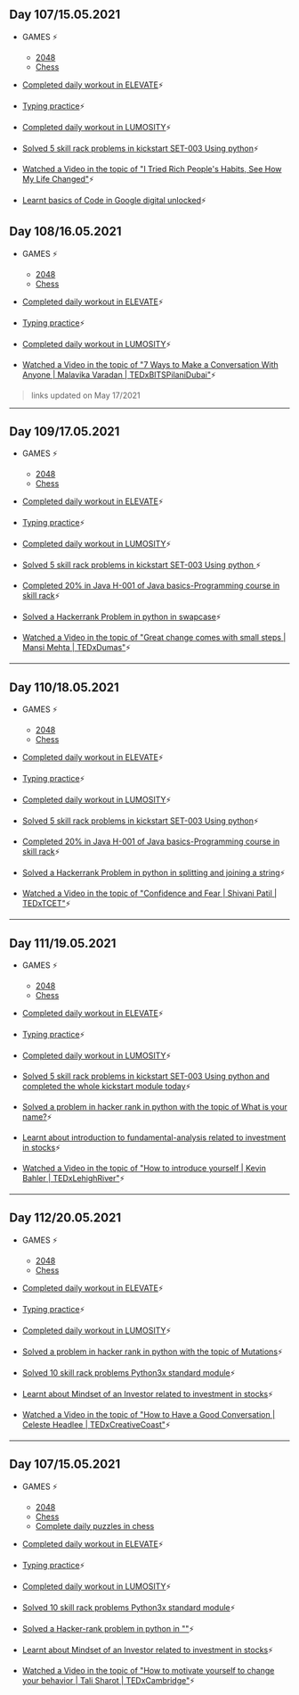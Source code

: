 ## Day 107/15.05.2021 ##

- GAMES ⚡
  - [2048](https://github.com/GuruVikram02/TASK-PROOFS/blob/master/2048/May%2015.JPG)
  - [Chess](https://github.com/GuruVikram02/TASK-PROOFS/blob/master/Chess/May%2015.JPG)

- [Completed daily workout in ELEVATE](https://github.com/GuruVikram02/TASK-PROOFS/blob/master/Elevate/May%2015%20Ele.jpeg)⚡

- [Typing practice](https://github.com/GuruVikram02/TASK-PROOFS/blob/master/KEY%20BR/May%2015.JPG)⚡

- [Completed daily workout in LUMOSITY](https://github.com/GuruVikram02/TASK-PROOFS/blob/master/Lumosity/May%2015%20Lum.jpeg)⚡

- [Solved 5 skill rack problems in kickstart SET-003 Using python](https://github.com/GuruVikram02/TASK-PROOFS/blob/master/Skill%20rack/May%2015.JPG)⚡

- [Watched a Video in the topic of "I Tried Rich People's Habits, See How My Life Changed"](https://youtu.be/5EnvxbCkiNI)⚡

- [Learnt basics of Code in Google digital unlocked](https://github.com/GuruVikram02/TASK-PROOFS/blob/master/Course/May%2015%20digital%20unlocked.JPG)⚡

## Day 108/16.05.2021 ##

- GAMES ⚡
  - [2048](https://github.com/GuruVikram02/TASK-PROOFS/blob/master/2048/May%2016.JPG)
  - [Chess](https://github.com/GuruVikram02/TASK-PROOFS/blob/master/Chess/May%2016.JPG)
- [Completed daily workout in ELEVATE](https://github.com/GuruVikram02/TASK-PROOFS/blob/master/Elevate/May%2016%20ele.jpeg)⚡

- [Typing practice](https://github.com/GuruVikram02/TASK-PROOFS/blob/master/KEY%20BR/May%2016.JPG)⚡

- [Completed daily workout in LUMOSITY](https://github.com/GuruVikram02/TASK-PROOFS/blob/master/Lumosity/May%2016%20lum.jpeg)⚡

- [Watched a Video in the topic of "7 Ways to Make a Conversation With Anyone | Malavika Varadan | TEDxBITSPilaniDubai"](https://youtu.be/F4Zu5ZZAG7I)⚡
>links updated on May 17/2021

---

## Day 109/17.05.2021 ##

- GAMES ⚡
  - [2048](https://github.com/GuruVikram02/TASK-PROOFS/blob/master/2048/May%2017.JPG)
  - [Chess](https://github.com/GuruVikram02/TASK-PROOFS/blob/master/Chess/May%2017.JPG)
- [Completed daily workout in ELEVATE](https://github.com/GuruVikram02/TASK-PROOFS/blob/master/Elevate/May%2017.jpeg)⚡

- [Typing practice](https://github.com/GuruVikram02/TASK-PROOFS/blob/master/KEY%20BR/May%2017.JPG)⚡

- [Completed daily workout in LUMOSITY](https://github.com/GuruVikram02/TASK-PROOFS/blob/master/Lumosity/May%2017.JPG)⚡

- [Solved 5 skill rack problems in kickstart SET-003 Using python ](https://github.com/GuruVikram02/TASK-PROOFS/blob/master/Skill%20rack/May%2017.JPG)⚡

- [Completed 20% in Java H-001 of Java basics-Programming course in skill rack](https://github.com/GuruVikram02/TASK-PROOFS/blob/master/Skill%20rack/May%2017%20java.JPG)⚡

- [Solved a Hackerrank Problem in python in swapcase](https://github.com/GuruVikram02/TASK-PROOFS/blob/master/Hacker%20rank/May%2017.JPG)⚡

- [Watched a Video in the topic of "Great change comes with small steps | Mansi Mehta | TEDxDumas"](https://youtu.be/OV6pEGXRYZ0)⚡

---

## Day 110/18.05.2021 ##

- GAMES ⚡
  - [2048](https://github.com/GuruVikram02/TASK-PROOFS/blob/master/2048/May%2018.JPG)
  - [Chess](https://github.com/GuruVikram02/TASK-PROOFS/blob/master/Chess/May%2018.JPG)

- [Completed daily workout in ELEVATE](https://github.com/GuruVikram02/TASK-PROOFS/blob/master/Elevate/May%2018.jpeg)⚡

- [Typing practice](https://github.com/GuruVikram02/TASK-PROOFS/blob/master/KEY%20BR/May%2018.JPG)⚡

- [Completed daily workout in LUMOSITY](https://github.com/GuruVikram02/TASK-PROOFS/blob/master/Lumosity/May%2018.JPG)⚡

- [Solved 5 skill rack problems in kickstart SET-003 Using python](https://github.com/GuruVikram02/TASK-PROOFS/blob/master/Skill%20rack/May%2018.JPG)⚡

- [Completed 20% in Java H-001 of Java basics-Programming course in skill rack](https://github.com/GuruVikram02/TASK-PROOFS/blob/master/Skill%20rack/May%2018%20java.JPG)⚡

- [Solved a Hackerrank Problem in python in splitting and joining a string](https://github.com/GuruVikram02/TASK-PROOFS/blob/master/Hacker%20rank/May%2018.JPG)⚡

- [Watched a Video in the topic of "Confidence and Fear | Shivani Patil | TEDxTCET"](https://youtu.be/aIfSys3PQH8)⚡

---

## Day 111/19.05.2021 ##

- GAMES ⚡
  - [2048](https://github.com/GuruVikram02/TASK-PROOFS/blob/master/2048/May%2019.JPG)
  - [Chess](https://github.com/GuruVikram02/TASK-PROOFS/blob/master/Chess/May%2019.JPG)
- [Completed daily workout in ELEVATE](https://github.com/GuruVikram02/TASK-PROOFS/blob/master/Elevate/May%2019.jpeg)⚡

- [Typing practice](https://github.com/GuruVikram02/TASK-PROOFS/blob/master/KEY%20BR/May%2019.JPG)⚡

- [Completed daily workout in LUMOSITY](https://github.com/GuruVikram02/TASK-PROOFS/blob/master/Lumosity/May%2019.JPG)⚡

- [Solved 5 skill rack problems in kickstart SET-003 Using python and completed the whole kickstart module today](https://github.com/GuruVikram02/TASK-PROOFS/blob/master/Skill%20rack/May%2019.JPG)⚡

- [Solved a problem in hacker rank in python with the topic of What is your name?](https://github.com/GuruVikram02/TASK-PROOFS/blob/master/Hacker%20rank/May%2019.JPG)⚡

- [Learnt about introduction to fundamental-analysis related to investment in stocks](https://zerodha.com/varsity/chapter/introduction-fundamental-analysis/)⚡

- [Watched a Video in the topic of "How to introduce yourself | Kevin Bahler | TEDxLehighRiver"](https://youtu.be/V1xt7zgnuK0)⚡

---

## Day 112/20.05.2021 ##

- GAMES ⚡
  - [2048](https://github.com/GuruVikram02/TASK-PROOFS/blob/master/2048/May%2020.JPG)
  - [Chess](https://github.com/GuruVikram02/TASK-PROOFS/blob/master/Chess/May%2020.JPG)
- [Completed daily workout in ELEVATE](https://github.com/GuruVikram02/TASK-PROOFS/blob/master/Elevate/May%2020.jpeg)⚡

- [Typing practice](https://github.com/GuruVikram02/TASK-PROOFS/blob/master/KEY%20BR/May%2020.JPG)⚡

- [Completed daily workout in LUMOSITY](https://github.com/GuruVikram02/TASK-PROOFS/blob/master/Lumosity/May%2020.JPG)⚡

- [Solved a problem in hacker rank in python with the topic of Mutations](https://github.com/GuruVikram02/TASK-PROOFS/blob/master/Hacker%20rank/May%2020.JPG)⚡

- [ Solved 10 skill rack problems Python3x standard module](https://github.com/GuruVikram02/TASK-PROOFS/blob/master/Skill%20rack/May%2020.JPG)⚡

- [Learnt about Mindset of an Investor related to investment in stocks](https://zerodha.com/varsity/chapter/introduction-fundamental-analysis/)⚡

- [Watched a Video in the topic of "How to Have a Good Conversation | Celeste Headlee | TEDxCreativeCoast"](https://youtu.be/H6n3iNh4XLI)⚡

---

## Day 107/15.05.2021 ##

- GAMES ⚡
  - [2048]()
  - [Chess]()
  - [Complete daily puzzles in chess]()

- [Completed daily workout in ELEVATE]()⚡

- [Typing practice]()⚡

- [Completed daily workout in LUMOSITY]()⚡

- [Solved 10 skill rack problems Python3x standard module]()⚡

- [Solved a Hacker-rank problem in python in ""]()⚡

- [Learnt about Mindset of an Investor related to investment in stocks]()⚡

- [Watched a Video in the topic of "How to motivate yourself to change your behavior | Tali Sharot | TEDxCambridge"](https://youtu.be/xp0O2vi8DX4)⚡








